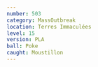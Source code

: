 ```yaml
---
number: 503
category: MassOutbreak
location: Terres Immaculées
level: 15
version: PLA
ball: Poke
caught: Moustillon
---
```

